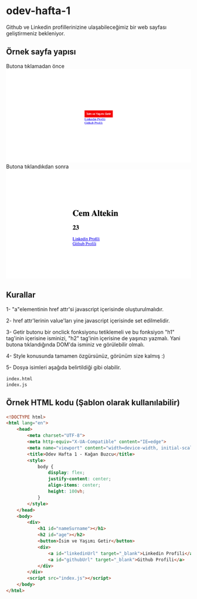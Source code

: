 # odev-hafta-1

Github ve Linkedin profillerinizine ulaşabileceğimiz bir web sayfası geliştirmeniz bekleniyor.

## Örnek sayfa yapısı
Butona tıklamadan önce
![alt text](/ss1.png)
Butona tıklandıkdan sonra
![alt text](/ss2.png)


## Kurallar
1- "a"elementinin href attr'si javascript içerisinde oluşturulmalıdır.

2- href attr'lerinin value'ları yine javascript içerisinde set edilmelidir.

3- Getir butonu bir onclick fonksiyonu tetiklemeli ve bu fonksiyon "h1" tag'inin içerisine isminizi, "h2" tag'inin içerisine de yaşınızı yazmalı. Yani butona tıklandığında DOM'da isminiz ve görülebilir olmalı.

4- Style konusunda tamamen özgürsünüz, görünüm size kalmış :)

5- Dosya isimleri aşağıda belirtildiği gibi olabilir.

    index.html
    index.js

## Örnek HTML kodu (Şablon olarak kullanılabilir)
```html
<!DOCTYPE html>
<html lang="en">
    <head>
        <meta charset="UTF-8">
        <meta http-equiv="X-UA-Compatible" content="IE=edge">
        <meta name="viewport" content="width=device-width, initial-scale=1.0">
        <title>Odev Hafta 1 - Kağan Buzcu</title>
        <style>
            body {
                display: flex;
                justify-content: center;
                align-items: center;
                height: 100vh;
            }
        </style>
    </head>
    <body>
        <div>
            <h1 id="nameSurname"></h1>
            <h2 id="age"></h2>
            <button>İsim ve Yaşımı Getir</button>
            <div>
                <a id="linkedinUrl" target="_blank">Linkedin Profili</a>
                <a id="githubUrl" target="_blank">Github Profili</a>
            </div>
        </div>
        <script src="index.js"></script>
    </body>
</html>
```